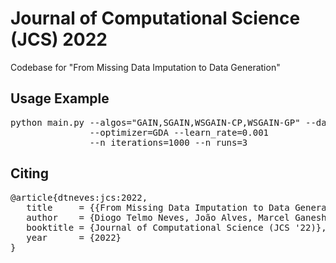 # Journal of Computational Science (JCS) 2022
Codebase for "From Missing Data Imputation to Data Generation"

## Usage Example
<pre>
python main.py --algos="GAIN,SGAIN,WSGAIN-CP,WSGAIN-GP" --datasets="iris,yeast" --ampu_rate=0.2 
               --optimizer=GDA --learn_rate=0.001 
               --n_iterations=1000 --n_runs=3
</pre>

## Citing
<pre>
@article{dtneves:jcs:2022,
   title     = {{From Missing Data Imputation to Data Generation}},
   author    = {Diogo Telmo Neves, João Alves, Marcel Ganesh Naik, Alberto José Proença, and Fabian Prasser},
   booktitle = {Journal of Computational Science (JCS '22)},
   year      = {2022}
}
</pre>
